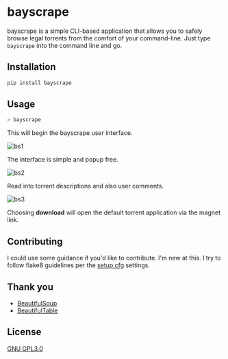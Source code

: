 # bayscrape
bayscrape is a simple CLI-based application that allows you to safely browse legal torrents from the comfort of your command-line. Just type `bayscrape` into the command line and go.

## Installation

```bash
pip install bayscrape
```

## Usage

```bash
> bayscrape
```

This will begin the bayscrape user interface.

![bs1](https://i.imgur.com/uhIptOT.png)

The interface is simple and popup free.

![bs2](https://i.imgur.com/XqAiVsT.png)

Read into torrent descriptions and also user comments.

![bs3](https://i.imgur.com/Ex70SVu.png)

Choosing **download** will open the default torrent application via the magnet link.

## Contributing

I could use some guidance if you'd like to contribute. I'm new at this. I try to follow flake8 guidelines per the [setup.cfg](https://github.com/mattshu/bayscrape/blob/main/setup.cfg) settings.

## Thank you

* [BeautifulSoup](https://pypi.org/project/beautifulsoup4/)
* [BeautifulTable](https://github.com/pri22296/beautifultable)

## License
[GNU GPL3.0](https://choosealicense.com/licenses/gpl-3.0/)
